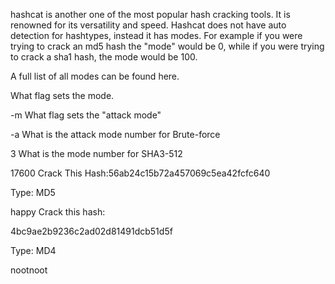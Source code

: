 hashcat is another one of the most popular hash cracking tools. It is renowned for its versatility and speed. Hashcat does not have auto detection for hashtypes, instead it has modes. For example if you were trying to crack an md5 hash the "mode" would be 0, while if you were trying to crack a sha1 hash, the mode would be 100.



A full list of all modes can be found here.

What flag sets the mode.

-m
What flag sets the "attack mode"

-a
What is the attack mode number for Brute-force    

3
What is the mode number for SHA3-512    

17600
Crack This Hash:56ab24c15b72a457069c5ea42fcfc640

Type: MD5

happy
Crack this hash:

4bc9ae2b9236c2ad02d81491dcb51d5f

Type: MD4

nootnoot
